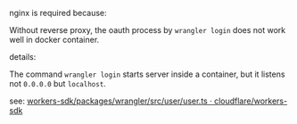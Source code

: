 nginx is required because:

Without reverse proxy, the oauth process by `wrangler login` does not work well in docker container.

details:

The command `wrangler login` starts server inside a container,
but it listens not `0.0.0.0` but `localhost`.

see: [workers-sdk/packages/wrangler/src/user/user.ts · cloudflare/workers-sdk](https://github.com/cloudflare/workers-sdk/blob/5b11492b7f3c88e3816a6fb19b5631dd4318745c/packages/wrangler/src/user/user.ts#L1017)
